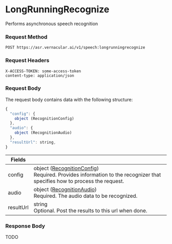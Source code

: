 # LongRunningRecognize
Performs asynchronous speech recognition

### Request Method
`POST https://asr.vernacular.ai/v1/speech:longrunningrecognize`

### Request Headers
```
X-ACCESS-TOKEN: some-access-token
content-type: application/json
```

### Request Body
The request body contains data with the following structure:

```js
{
  "config": {
    object (RecognitionConfig)
  },
  "audio": {
    object (RecognitionAudio)
  },
  "resultUrl": string,
}
```

|Fields||
|--|--|
|config|object ([RecognitionConfig](../types/RecognitionConfig.md))<br>Required. Provides information to the recognizer that specifies how to process the request.|
|audio|object ([RecognitionAudio](../types/RecognitionAudio.md))<br>Required. The audio data to be recognized.|
|resultUrl| string<br> Optional. Post the results to this url when done.

### Response Body
TODO